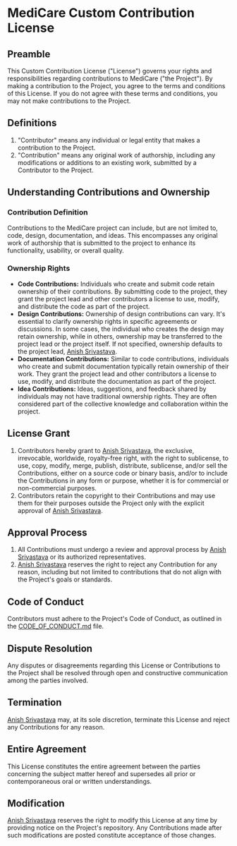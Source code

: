 # MediCare Custom Contribution License

## Preamble

This Custom Contribution License ("License") governs your rights and responsibilities regarding contributions to MediCare ("the Project"). By making a contribution to the Project, you agree to the terms and conditions of this License. If you do not agree with these terms and conditions, you may not make contributions to the Project.

## Definitions

1. "Contributor" means any individual or legal entity that makes a contribution to the Project.
2. "Contribution" means any original work of authorship, including any modifications or additions to an existing work, submitted by a Contributor to the Project.

## Understanding Contributions and Ownership

### Contribution Definition

Contributions to the MediCare project can include, but are not limited to, code, design, documentation, and ideas. This encompasses any original work of authorship that is submitted to the project to enhance its functionality, usability, or overall quality.

### Ownership Rights

- **Code Contributions:** Individuals who create and submit code retain ownership of their contributions. By submitting code to the project, they grant the project lead and other contributors a license to use, modify, and distribute the code as part of the project.
- **Design Contributions:** Ownership of design contributions can vary. It's essential to clarify ownership rights in specific agreements or discussions. In some cases, the individual who creates the design may retain ownership, while in others, ownership may be transferred to the project lead or the project itself. If not specified, ownership defaults to the project lead, [Anish Srivastava](https://github.com/iamanishsrivastava).
- **Documentation Contributions:** Similar to code contributions, individuals who create and submit documentation typically retain ownership of their work. They grant the project lead and other contributors a license to use, modify, and distribute the documentation as part of the project.
- **Idea Contributions:** Ideas, suggestions, and feedback shared by individuals may not have traditional ownership rights. They are often considered part of the collective knowledge and collaboration within the project.

## License Grant

1. Contributors hereby grant to [Anish Srivastava](https://github.com/iamanishsrivastava), the exclusive, irrevocable, worldwide, royalty-free right, with the right to sublicense, to use, copy, modify, merge, publish, distribute, sublicense, and/or sell the Contributions, either on a source code or binary basis, and/or to include the Contributions in any form or purpose, whether it is for commercial or non-commercial purposes.
2. Contributors retain the copyright to their Contributions and may use them for their purposes outside the Project only with the explicit approval of [Anish Srivastava](https://github.com/iamanishsrivastava).

## Approval Process

1. All Contributions must undergo a review and approval process by [Anish Srivastava](https://github.com/iamanishsrivastava) or its authorized representatives.
2. [Anish Srivastava](https://github.com/iamanishsrivastava) reserves the right to reject any Contribution for any reason, including but not limited to contributions that do not align with the Project's goals or standards.

## Code of Conduct

Contributors must adhere to the Project's Code of Conduct, as outlined in the [CODE_OF_CONDUCT.md](CODE_OF_CONDUCT.md) file.

## Dispute Resolution

Any disputes or disagreements regarding this License or Contributions to the Project shall be resolved through open and constructive communication among the parties involved.

## Termination

[Anish Srivastava](https://github.com/iamanishsrivastava) may, at its sole discretion, terminate this License and reject any Contributions for any reason.

## Entire Agreement

This License constitutes the entire agreement between the parties concerning the subject matter hereof and supersedes all prior or contemporaneous oral or written understandings.

## Modification

[Anish Srivastava](iamanishsrivastava) reserves the right to modify this License at any time by providing notice on the Project's repository. Any Contributions made after such modifications are posted constitute acceptance of those changes.
